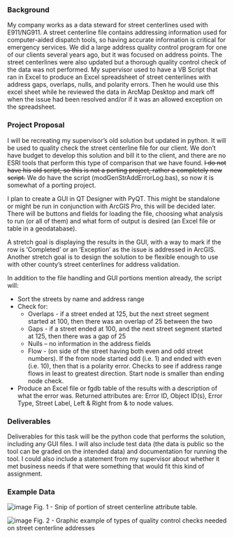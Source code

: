 ### Background
My company works as a data steward for street centerlines used with E911/NG911. A street centerline file contains addressing information used for computer-aided dispatch tools, so having accurate information is critical for emergency services. We did a large address quality control program for one of our clients several years ago, but it was focused on address points. The street centerlines were also updated but a thorough quality control check of the data was not performed.
My supervisor used to have a VB Script that ran in Excel to produce an Excel spreadsheet of street centerlines with address gaps, overlaps, nulls, and polarity errors. Then he would use this excel sheet while he reviewed the data in ArcMap Desktop and mark off when the issue had been resolved and/or if it was an allowed exception on the spreadsheet.
### Project Proposal
I will be recreating my supervisor’s old solution but updated in python. It will be used to quality check the street centerline file for our client. We don’t have budget to develop this solution and bill it to the client, and there are no ESRI tools that perform this type of comparison that we have found. ~~I do not have his old script, so this is not a porting project, rather a completely new script.~~ We do have the script (modGenStrAddErrorLog.bas), so now it is somewhat of a porting project.

I plan to create a GUI in QT Designer with PyQT. This might be standalone or might be run in conjunction with ArcGIS Pro, this will be decided later. 
There will be buttons and fields for loading the file, choosing what analysis to run (or all of them) and what form of output is desired (an Excel file or table in a geodatabase). 

A stretch goal is displaying the results in the GUI, with a way to mark if the row is ‘Completed’ or an ‘Exception’ as the issue is addressed in ArcGIS. Another stretch goal is to design the solution to be flexible enough to use with other county’s street centerlines for address validation.

In addition to the file handling and GUI portions mention already, the script will:
-	Sort the streets by name and address range
-	Check for:
    -	 Overlaps - if a street ended at 125, but the next street segment started at 100, then there was an overlap of 25 between the two
    -	 Gaps - if a street ended at 100, and the next street segment started at 125, then there was a gap of 25
    -	 Nulls – no information in the address fields
    -	 Flow  -  (on side of the street having both even and odd street numbers). If the from node started odd (i.e. 1) and ended with even (i.e. 10), then that is a polarity error. Checks to see if address range flows in least to greatest direction. Start node is smaller than ending node check.
-	Produce an Excel file or fgdb table of the results with a description of what the error was. Returned attributes are: Error ID, Object ID(s), Error Type, Street Label, Left & Right from & to node values.
### Deliverables
Deliverables for this task will be the python code that performs the solution, including any GUI files. I will also include test data (the data is public so the tool can be graded on the intended data) and documentation for running the tool. I could also include a statement from my supervisor about whether it met business needs if that were something that would fit this kind of assignment.

### Example Data
![image](https://github.com/aer-88/Reid_489_FinalProject/assets/154938117/117a8610-20ba-4ae4-b9da-6436ddf93951)
Fig. 1 - Snip of portion of street centerline attribute table.

![image](https://github.com/aer-88/Reid_489_FinalProject/assets/154938117/cdedc629-c85d-4938-ae6f-d8c2a26dfe82)
Fig. 2 - Graphic example of types of quality control checks needed on street centerline addresses
